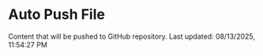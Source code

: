 # Auto Push File

Content that will be pushed to GitHub repository.
Last updated: 08/13/2025, 11:54:27 PM